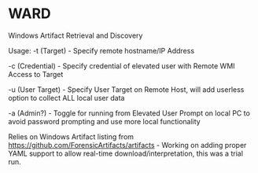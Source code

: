 # WARD
Windows Artifact Retrieval and Discovery

Usage:
  -t (Target) - Specify remote hostname/IP Address
  
  -c (Credential) - Specify credential of elevated user with Remote WMI Access to Target
  
  -u (User Target) - Specify User Target on Remote Host, will add userless option to collect ALL local user data
  
  -a (Admin?) - Toggle for running from Elevated User Prompt on local PC to avoid password prompting and use more local functionality
  
  
Relies on Windows Artifact listing from https://github.com/ForensicArtifacts/artifacts - Working on adding proper YAML support to allow real-time download/interpretation, this was a trial run.
